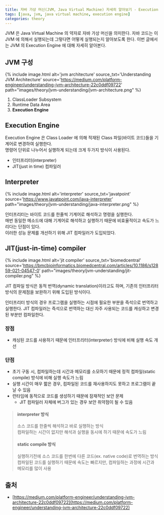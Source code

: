```yaml
---
title: 자바 가상 머신(JVM, Java Virtual Machine) 자세히 알아보기 - Execution Engine
tags: [java, jvm, java virtual machine, execution engine]
categories: theory
---
```


JVM 은 Java Virtual Machine 의 약자로 자바 가상 머신을 의미한다.
자바 코드는 이 JVM 에 의해서 실행되는데 그렇다면 어떻게 실행되는지 알아보도록 한다.
이번 글에서는 JVM 의 Execution Engine 에 대해 자세히 알아본다.

<!--more-->

## JVM 구성

{% include image.html alt='jvm architecture' source_txt='Understanding JVM Architecture' source='https://medium.com/platform-engineer/understanding-jvm-architecture-22c0ddf09722' path="images/theory/jvm-understanding/jvm-architecture.png" %}

1. ClassLoader Subsystem
2. Runtime Data Area
3. **Execution Engine**

## Execution Engine

Execution Engine 은 Class Loader 에 의해 적재된 Class 파일(바이트 코드)들을 기계어로 변경하여 실행한다.  
명령어 단위로 나누어서 실행하게 되는데 크게 두가지 방식이 사용된다. 

- 인터프리터(interpreter)
- JIT(just in time) 컴파일러


## Interpreter

{% include image.html alt='interpreter' source_txt='javatpoint' source='https://www.javatpoint.com/java-interpreter' path="images/theory/jvm-understanding/java-interpreter.png" %}

인터프리터는 바이트 코드를 한줄씩 기계어로 해석하고 명령을 실행한다.  
매번 동일한 메소드에 대해 기계어로 해석하고 실행하기 때문에 비효율적이고 속도가 느리다는 단점이 있다.  
이러한 성능 문제를 개선하기 위해 JIT 컴파일러가 도입되었다.

## JIT(just-in-time) compiler

{% include image.html alt='jit compiler' source_txt='biomedcentral' source='https://bmcbioinformatics.biomedcentral.com/articles/10.1186/s12859-021-04547-0' path="images/theory/jvm-understanding/jit-compiler.png" %}

JIT 컴파일 방식은 동적 번역(dynamic translation)이라고도 하며,
기존의 인터프리터 방식의 문제점을 보완하기 위해 도입된 방식이다.

인터프리터 방식의 경우 프로그램을 실행하는 시점에 필요한 부분을 즉석으로 번역하고 실행한다.
JIT 컴파일러는 즉석으로 번역하는 대신 자주 사용되는 코드를 캐싱하고 변경된 부분만 컴파일한다.

### 장점
- 캐싱된 코드를 사용하기 때문에 인터프리터(interpreter) 방식에 비해 실행 속도 개선

### 단점
- 초기 구동 시, 컴파일하는데 시간과 메모리를 소모하기 때문에 정적 컴파일(static compile) 방식에 비해 실행 속도가 느림
- 실행 시간이 매우 짧은 경우, 컴파일된 코드를 재사용하지도 못하고 프로그램이 끝날 수 있음
- 런타임에 동적으로 코드를 생성하기 때문에 잠재적인 보안 문제
    - JIT 컴파일러 자체에 버그가 있는 경우 보안 취약점이 될 수 있음

> #### interpreter 방식
> 소스 코드를 한줄씩 해석하고 바로 실행하는 방식  
> 컴파일하는 시간이 없지만 해석과 실행을 동시에 하기 때문에 속도가 느림
>
> #### static compile 방식
> 실행하기전에 소스 코드를 한번에 다른 코드(ex. native code)로 번역하는 방식  
> 컴파일된 코드를 실행하기 때문에 속도는 빠르지만, 컴파일하는 과정에 시간과 메모리를 많이 사용


## 출처
- [https://medium.com/platform-engineer/understanding-jvm-architecture-22c0ddf09722](https://medium.com/platform-engineer/understanding-jvm-architecture-22c0ddf09722)